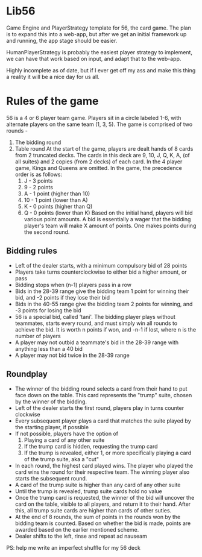 # Lib56
Game Engine and PlayerStrategy template for 56, the card game. The plan is to expand this into a web-app, but after we get an initial framework up and running, the app stage should be easier.

HumanPlayerStrategy is probably the easiest player strategy to implement, we can have that work based on input, and adapt that to the web-app.

Highly incomplete as of date, but if I ever get off my ass and make this thing a reality it will be a nice day for us all.

# Rules of the game
56 is a 4 or 6 player team game. Players sit in a circle labeled 1-6, with alternate players on the same team (1, 3, 5). The game is comprised of two rounds -
1. The bidding round
2. Table round
At the start of the game, players are dealt hands of 8 cards from 2 truncated decks.
The cards in this deck are 9, 10, J, Q, K, A, (of all suites) and 2 copies (from 2 decks) of each card. In the 4 player game, Kings and Queens are omitted. In the game, the precedence order is as follows:
	1. J - 3 points
	2. 9 - 2 points
	3. A - 1 point (higher than 10)
	4. 10 - 1 point (lower  than A)
	5. K - 0 points (higher than Q)
	6. Q - 0 points (lower than K)
	Based on the initial hand, players will bid various point amounts. A bid is essentially a wager that the bidding player's team will make X amount of points. One makes points during the second round.
## Bidding rules
- Left of the dealer starts, with a minimum compulsory bid of 28 points
- Players take turns counterclockwise to either bid a higher amount, or pass
- Bidding stops when (n-1) players pass in a row
- Bids in the 28-39 range give the bidding team 1 point for winning their bid, and -2 points if they lose their bid
- Bids in the 40-55 range give the bidding team 2 points for winning, and -3 points for losing the bid
- 56 is a special bid, called 'tani'. The bidding player plays without teammates, starts every round, and must simply win all rounds to achieve the bid. It is worth n points if won, and -n-1 if lost, where n is the number of players
- A player may not outbid a teammate's bid in the 28-39 range with anything less than a 40 bid
- A player may not bid twice in the 28-39 range

## Roundplay
- The winner of the bidding round selects a card from their hand to put face down on the table. This card represents the "trump" suite, chosen by the winner of the bidding.
- Left of the dealer starts the first round, players play in turns counter clockwise
- Every subsequent player plays a card that matches the suite played by the starting player, if possible
- If not possible, players have the option of
	1. Playing a card of any other suite
	2. If the trump card is hidden, requesting the trump card
	3. If the trump is revealed, either 1, or more specifically playing a card of the trump suite, aka a "cut"
- In each round, the highest card played wins. The player who played the card wins the round for their respective team. The winning player also starts the subsequent round.
- A card of the trump suite is higher than any card of any other suite
- Until the trump is revealed, trump suite cards hold no value
- Once the trump card is requested, the winner of the bid will uncover the card on the table, visible to all players, and return it to their hand. After this, all trump suite cards are higher than cards of other suties.
- At the end of 8 rounds, the sum of points in the rounds won by the bidding team is counted. Based on whether the bid is made, points are awarded based on the earlier mentioned scheme.
- Dealer shifts to the left, rinse and repeat ad nauseam

PS: help me write an imperfect shuffle for my 56 deck
